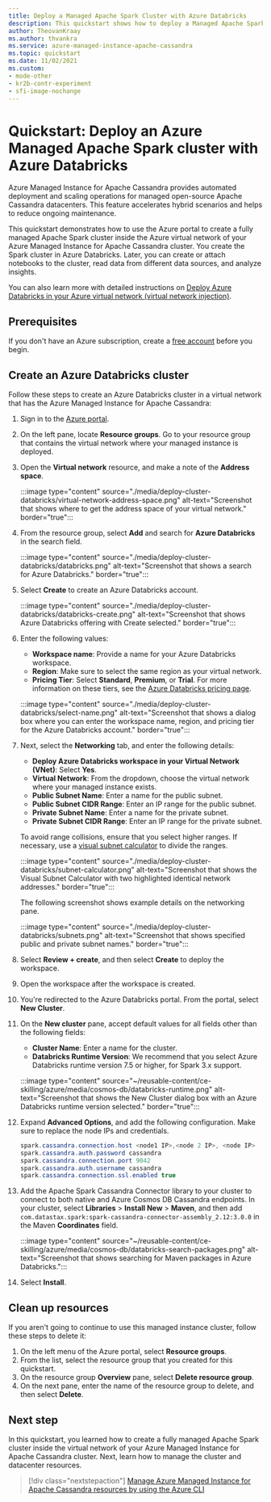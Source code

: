 ```yaml
---
title: Deploy a Managed Apache Spark Cluster with Azure Databricks
description: This quickstart shows how to deploy a Managed Apache Spark cluster with Azure Databricks by using the Azure portal.
author: TheovanKraay
ms.author: thvankra
ms.service: azure-managed-instance-apache-cassandra
ms.topic: quickstart
ms.date: 11/02/2021
ms.custom:
- mode-other
- kr2b-contr-experiment
- sfi-image-nochange
---
```


# Quickstart: Deploy an Azure Managed Apache Spark cluster with Azure Databricks

Azure Managed Instance for Apache Cassandra provides automated deployment and scaling operations for managed open-source Apache Cassandra datacenters. This feature accelerates hybrid scenarios and helps to reduce ongoing maintenance.

This quickstart demonstrates how to use the Azure portal to create a fully managed Apache Spark cluster inside the Azure virtual network of your Azure Managed Instance for Apache Cassandra cluster. You create the Spark cluster in Azure Databricks. Later, you can create or attach notebooks to the cluster, read data from different data sources, and analyze insights.

You can also learn more with detailed instructions on [Deploy Azure Databricks in your Azure virtual network (virtual network injection)](/azure/databricks/administration-guide/cloud-configurations/azure/vnet-inject).

## Prerequisites

If you don't have an Azure subscription, create a [free account](https://azure.microsoft.com/free/?WT.mc_id=A261C142F) before you begin.

## Create an Azure Databricks cluster

Follow these steps to create an Azure Databricks cluster in a virtual network that has the Azure Managed Instance for Apache Cassandra:

1. Sign in to the [Azure portal](https://portal.azure.com/).

1. On the left pane, locate **Resource groups**. Go to your resource group that contains the virtual network where your managed instance is deployed.

1. Open the **Virtual network** resource, and make a note of the **Address space**.

   :::image type="content" source="./media/deploy-cluster-databricks/virtual-network-address-space.png" alt-text="Screenshot that shows where to get the address space of your virtual network." border="true":::

1. From the resource group, select **Add** and search for **Azure Databricks** in the search field.

   :::image type="content" source="./media/deploy-cluster-databricks/databricks.png" alt-text="Screenshot that shows a search for Azure Databricks." border="true":::

1. Select **Create** to create an Azure Databricks account.

   :::image type="content" source="./media/deploy-cluster-databricks/databricks-create.png" alt-text="Screenshot that shows Azure Databricks offering with Create selected." border="true":::

1. Enter the following values:

   * **Workspace name**: Provide a name for your Azure Databricks workspace.
   * **Region**: Make sure to select the same region as your virtual network.
   * **Pricing Tier**: Select **Standard**, **Premium**, or **Trial**. For more information on these tiers, see the [Azure Databricks pricing page](https://azure.microsoft.com/pricing/details/databricks/).

   :::image type="content" source="./media/deploy-cluster-databricks/select-name.png" alt-text="Screenshot that shows a dialog box where you can enter the workspace name, region, and pricing tier for the Azure Databricks account." border="true":::

1. Next, select the **Networking** tab, and enter the following details:

   * **Deploy Azure Databricks workspace in your Virtual Network (VNet)**: Select **Yes**.
   * **Virtual Network**: From the dropdown, choose the virtual network where your managed instance exists.
   * **Public Subnet Name**: Enter a name for the public subnet.
   * **Public Subnet CIDR Range**: Enter an IP range for the public subnet.
   * **Private Subnet Name**: Enter a name for the private subnet.
   * **Private Subnet CIDR Range**: Enter an IP range for the private subnet.

   To avoid range collisions, ensure that you select higher ranges. If necessary, use a [visual subnet calculator](https://www.fryguy.net/wp-content/tools/subnets.html) to divide the ranges.

   :::image type="content" source="./media/deploy-cluster-databricks/subnet-calculator.png" alt-text="Screenshot that shows the Visual Subnet Calculator with two highlighted identical network addresses." border="true":::

   The following screenshot shows example details on the networking pane.

   :::image type="content" source="./media/deploy-cluster-databricks/subnets.png" alt-text="Screenshot that shows specified public and private subnet names." border="true":::

1. Select **Review + create**, and then select **Create** to deploy the workspace.

1. Open the workspace after the workspace is created.

1. You're redirected to the Azure Databricks portal. From the portal, select **New Cluster**.

1. On the **New cluster** pane, accept default values for all fields other than the following fields:

   * **Cluster Name**: Enter a name for the cluster.
   * **Databricks Runtime Version**: We recommend that you select Azure Databricks runtime version 7.5 or higher, for Spark 3.x support.

   :::image type="content" source="~/reusable-content/ce-skilling/azure/media/cosmos-db/databricks-runtime.png" alt-text="Screenshot that shows the New Cluster dialog box with an Azure Databricks runtime version selected." border="true":::

1. Expand **Advanced Options**, and add the following configuration. Make sure to replace the node IPs and credentials.

   ```java
   spark.cassandra.connection.host <node1 IP>,<node 2 IP>, <node IP>
   spark.cassandra.auth.password cassandra
   spark.cassandra.connection.port 9042
   spark.cassandra.auth.username cassandra
   spark.cassandra.connection.ssl.enabled true
   ```

1. Add the Apache Spark Cassandra Connector library to your cluster to connect to both native and Azure Cosmos DB Cassandra endpoints. In your cluster, select **Libraries** > **Install New** > **Maven**, and then add `com.datastax.spark:spark-cassandra-connector-assembly_2.12:3.0.0` in the Maven **Coordinates** field.

   :::image type="content" source="~/reusable-content/ce-skilling/azure/media/cosmos-db/databricks-search-packages.png" alt-text="Screenshot that shows searching for Maven packages in Azure Databricks.":::

1. Select **Install**.

## Clean up resources

If you aren't going to continue to use this managed instance cluster, follow these steps to delete it:

1. On the left menu of the Azure portal, select **Resource groups**.
1. From the list, select the resource group that you created for this quickstart.
1. On the resource group **Overview** pane, select **Delete resource group**.
1. On the next pane, enter the name of the resource group to delete, and then select **Delete**.

## Next step

In this quickstart, you learned how to create a fully managed Apache Spark cluster inside the virtual network of your Azure Managed Instance for Apache Cassandra cluster. Next, learn how to manage the cluster and datacenter resources.

> [!div class="nextstepaction"]
> [Manage Azure Managed Instance for Apache Cassandra resources by using the Azure CLI](manage-resources-cli.md)
